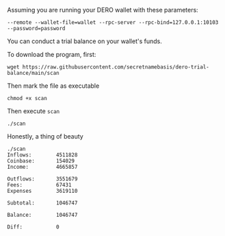 Assuming you are running your DERO wallet with these parameters:
```
--remote --wallet-file=wallet --rpc-server --rpc-bind=127.0.0.1:10103 --password=password
```
You can conduct a trial balance on your wallet's funds.

To download the program, first:
```
wget https://raw.githubusercontent.com/secretnamebasis/dero-trial-balance/main/scan
```
Then mark the file as executable
```
chmod +x scan
```
Then execute `scan`
```
./scan
```

Honestly, a thing of beauty 
```
./scan
Inflows:        4511828
Coinbase:       154029
Income:         4665857

Outflows:       3551679
Fees:           67431
Expenses        3619110

Subtotal:       1046747

Balance:        1046747

Diff:           0
```
